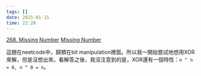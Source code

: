 ```yaml
---
tags: []
date: 2025-01-15
time: 22:28
---
```

[268. Missing Number](https://leetcode.com/problems/missing-number/)
[Missing Number](https://neetcode.io/problems/missing-number)

這題在neetcode中，歸類在bit manipulation裡面。所以我一開始嘗試地想用XOR來解，但是沒想出來。看解答之後，我沒注意到的是，XOR還有一個特性：`n ^ n = 0, n ^ 0 = n`。
